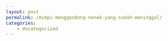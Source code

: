 ```yaml
---
layout: post
permalink: /mimpi-menggendong-nenek-yang-sudah-meninggal/
categories:
    - Uncategorized
---
```


